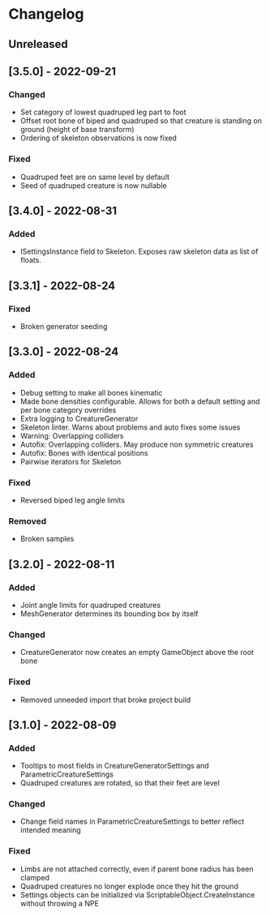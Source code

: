 ﻿# Changelog


## Unreleased

## [3.5.0] - 2022-09-21
### Changed
- Set category of lowest quadruped leg part to foot
- Offset root bone of biped and quadruped so that creature is standing on ground (height of base transform)
- Ordering of skeleton observations is now fixed

### Fixed
- Quadruped feet are on same level by default
- Seed of quadruped creature is now nullable

## [3.4.0] - 2022-08-31
### Added
- ISettingsInstance field to Skeleton. Exposes raw skeleton data as list of floats.

## [3.3.1] - 2022-08-24
### Fixed
- Broken generator seeding

## [3.3.0] - 2022-08-24
### Added
- Debug setting to make all bones kinematic
- Made bone densities configurable. Allows for both a default setting and per bone category overrides
- Extra logging to CreatureGenerator
- Skeleton linter. Warns about problems and auto fixes some issues
- Warning: Overlapping colliders
- Autofix: Overlapping colliders. May produce non symmetric creatures
- Autofix: Bones with identical positions
- Pairwise iterators for Skeleton

### Fixed
- Reversed biped leg angle limits

### Removed
- Broken samples

## [3.2.0] - 2022-08-11
### Added
- Joint angle limits for quadruped creatures
- MeshGenerator determines its bounding box by itself

### Changed
- CreatureGenerator now creates an empty GameObject above the root bone

### Fixed
- Removed unneeded import that broke project build

## [3.1.0] - 2022-08-09
### Added
- Tooltips to most fields in CreatureGeneratorSettings and ParametricCreatureSettings
- Quadruped creatures are rotated, so that their feet are level

### Changed
- Change field names in ParametricCreatureSettings to better reflect intended meaning

### Fixed
- Limbs are not attached correctly, even if parent bone radius has been clamped
- Quadruped creatures no longer explode once they hit the ground
- Settings objects can be initialized via ScriptableObject.CreateInstance without throwing a NPE
